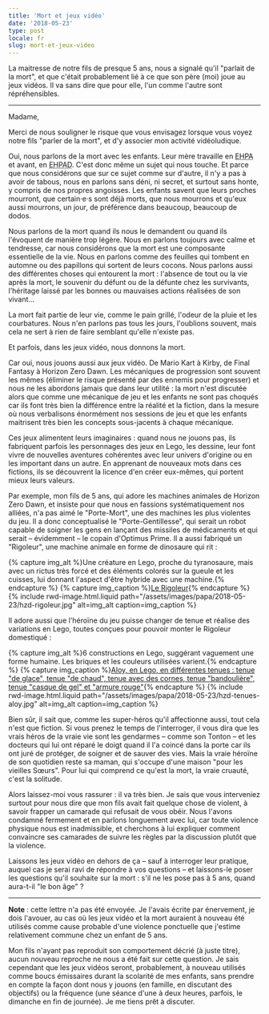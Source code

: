 ```yaml
---
title: 'Mort et jeux vidéo'
date: '2018-05-23'
type: post
locale: fr
slug: mort-et-jeux-video
---
```


La maitresse de notre fils de presque 5 ans, nous a signalé qu'il "parlait de la mort", et que c'était probablement lié à ce que son père (moi) joue au jeux vidéos. Il va sans dire que pour elle, l'un comme l'autre sont répréhensibles.

<!-- more -->

***

Madame,

Merci de nous souligner le risque que vous envisagez lorsque vous voyez notre fils "parler de la mort", et d'y associer mon activité vidéoludique.

Oui, nous parlons de la mort avec les enfants. Leur mère travaille en <abbr title="Établissement d'hébergement pour personnes âgées">EHPA</abbr> et avant, en <abbr title="Établissement d'hébergement pour personnes âgées dépendantes">EHPAD</abbr>. C'est donc même un sujet qui nous touche. Et parce que nous considérons que sur ce sujet comme sur d'autre, il n'y a pas à avoir de tabous, nous en parlons sans déni, ni secret, et surtout sans honte, y compris de nos propres angoisses. Les enfants savent que leurs proches mourront, que certain·e·s sont déjà morts, que nous mourrons et qu'eux aussi mourrons, un jour, de préférence dans beaucoup, beaucoup de dodos.

Nous parlons de la mort quand ils nous le demandent ou quand ils l'évoquent de manière trop légère. Nous en parlons toujours avec calme et tendresse, car nous considérons que la mort est une composante essentielle de la vie. Nous en parlons comme des feuilles qui tombent en automne ou des papillons qui sortent de leurs cocons. Nous parlons aussi des différentes choses qui entourent la mort : l'absence de tout ou la vie après la mort, le souvenir du défunt ou de la défunte chez les survivants, l'héritage laissé par les bonnes ou mauvaises actions réalisées de son vivant…

La mort fait partie de leur vie, comme le pain grillé, l'odeur de la pluie et les courbatures. Nous n'en parlons pas tous les jours, l'oublions souvent, mais cela ne sert à rien de faire semblant qu'elle n'existe pas.

Et parfois, dans les jeux vidéo, nous donnons la mort.

Car oui, nous jouons aussi aux jeux vidéo. De Mario Kart à Kirby, de Final Fantasy à Horizon Zero Dawn. Les mécaniques de progression sont souvent les mêmes (éliminer le risque présenté par des ennemis pour progresser) et nous ne les abordons jamais que dans leur utilité : la mort n'est discutée alors que comme une mécanique de jeu et les enfants ne sont pas choqués car ils font très bien la différence entre la réalité et la fiction, dans la mesure où nous verbalisons énormément nos sessions de jeu et que les enfants maitrisent très bien les concepts sous-jacents à chaque mécanique.

Ces jeux alimentent leurs imaginaires : quand nous ne jouons pas, ils fabriquent parfois les personnages des jeux en Lego, les dessine, leur font vivre de nouvelles aventures cohérentes avec leur univers d'origine ou en les important dans un autre. En apprenant de nouveaux mots dans ces fictions, ils se découvrent la licence d'en créer eux-mêmes, qui portent mieux leurs valeurs.

Par exemple, mon fils de 5 ans, qui adore les machines animales de Horizon Zero Dawn, et insiste pour que nous en fassions systématiquement nos alliées, n'a pas aimé le "Porte-Mort", une des machines les plus violentes du jeu. Il a donc conceptualisé le "Porte-Gentillesse", qui serait un robot capable de soigner les gens en lançant des missiles de médicaments et qui serait – évidemment – le copain d'Optimus Prime. Il a aussi fabriqué un "Rigoleur", une machine animale en forme de dinosaure qui rit :

{% capture img_alt %}Une créature en Lego, proche du tyranosaure, mais avec un rictus très forcé et des éléments colorés sur la gueule et les cuisses, lui donnant l'aspect d'être hybride avec une machine.{% endcapture %}
{% capture img_caption %}[Le Rigoleur](https://www.flickr.com/photos/borisschapira/42255032995/in/datetaken-public/ "Voir la photo en grand sur Flickr"){% endcapture %}
{% include rwd-image.html.liquid
path="/assets/images/papa/2018-05-23/hzd-rigoleur.jpg"
alt=img_alt
caption=img_caption
%}

Il adore aussi que l'héroïne du jeu puisse changer de tenue et réalise des variations en Lego, toutes conçues pour pouvoir monter le Rigoleur domestiqué :

{% capture img_alt %}6 constructions en Lego, suggérant vaguement une forme humaine. Les briques et les couleurs utilisées varient.{% endcapture %}
{% capture img_caption %}[Aloy, en Lego, en différentes tenues : tenue "de glace", tenue "de chaud", tenue avec des cornes, tenue "bandoulière", tenue "casque de gel" et "armure rouge"](https://www.flickr.com/photos/borisschapira/42440919944/in/datetaken-public/ "Voir la photo en grand sur Flickr"){% endcapture %}
{% include rwd-image.html.liquid
path="/assets/images/papa/2018-05-23/hzd-tenues-aloy.jpg"
alt=img_alt
caption=img_caption
%}

Bien sûr, il sait que, comme les super-héros qu'il affectionne aussi, tout cela n'est que fiction. Si vous prenez le temps de l'interroger, il vous dira que les vrais héros de la vraie vie sont les gendarmes – comme son Tonton – et les docteurs qui lui ont réparé le doigt quand il l'a coincé dans la porte car ils ont juré de protéger, de soigner et de sauver des vies. Mais la vraie héroïne de son quotidien reste sa maman, qui s'occupe d'une maison "pour les vieilles Sœurs". Pour lui qui comprend ce qu'est la mort, la vraie cruauté, c'est la solitude.

Alors laissez-moi vous rassurer : il va très bien. Je sais que vous interveniez surtout pour nous dire que mon fils avait fait quelque chose de violent, à savoir frapper un camarade qui refusait de vous obéir. Nous l'avons condamné fermement et en parlons longuement avec lui, car toute violence physique nous est inadmissible, et cherchons à lui expliquer comment convaincre ses camarades de suivre les règles par la discussion plutôt que la violence.

Laissons les jeux vidéo en dehors de ça – sauf à interroger leur pratique, auquel cas je serai ravi de répondre à vos questions – et laissons-le poser les questions qu'il souhaite sur la mort : s'il ne les pose pas à 5 ans, quand aura-t-il "le bon âge" ?

***

**Note** : cette lettre n'a pas été envoyée. Je l'avais écrite par énervement, je dois l'avouer, au cas où les jeux vidéo et la mort auraient à nouveau été utilisés comme cause probable d'une violence ponctuelle que j'estime relativement commune chez un enfant de 5 ans.

Mon fils n'ayant pas reproduit son comportement décrié (à juste titre), aucun nouveau reproche ne nous a été fait sur cette question. Je sais cependant que les jeux vidéos seront, probablement, à nouveau utilisés comme boucs émissaires durant la scolarité de mes enfants, sans prendre en compte la façon dont nous y jouons (en famille, en discutant des objectifs) ou la fréquence (une séance d'une à deux heures, parfois, le dimanche en fin de journée). Je me tiens prêt à discuter.